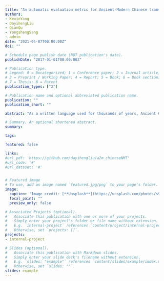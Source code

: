 ```yaml
---
title: "An automatic evaluation metric for Ancient-Modern Chinese translation."
authors:
- KexinYang
- DayihengLiu
- QianQu
- YongshengSang
- admin
date: "2021-04-07T00:00:00Z"
doi: ""

# Schedule page publish date (NOT publication's date).
publishDate: "2017-01-01T00:00:00Z"

# Publication type.
# Legend: 0 = Uncategorized; 1 = Conference paper; 2 = Journal article;
# 3 = Preprint / Working Paper; 4 = Report; 5 = Book; 6 = Book section;
# 7 = Thesis; 8 = Patent
publication_types: ["2"]

# Publication name and optional abbreviated publication name.
publication: ""
publication_short: ""

abstract: "As a written language used for thousands of years, Ancient Chinese has some special characteristics like complex semantics as polysemy and the one-to-many alignment with Modern Chinese. Thus it may be translated in a large number of fully different but equally correct ways. In the absence of multiple references, reference-dependent evaluations like Bilingual Evaluation Understudy (BLEU) cannot identify potentially correct translation results. The explore on automatic evaluation of Ancient-Modern Chinese Translation is completely lacking. In this paper, we proposed an automatic evaluation metric for Ancient-Modern Chinese Translation called DTE (Dual-based Translation Evaluation), which can be used to evaluate one-to-many alignment in the absence of multiple references. When using DTE to evaluate, we found that the proper nouns often could not be correctly translated. Hence, we designed a new word segmentation method to improve the translation of proper nouns without increasing the size of the model vocabulary. Experiments show that DTE outperforms several general evaluations in terms of similarity to the evaluation of human experts. Meanwhile, the new word segmentation method promotes the Ancient-Modern Chinese translation models perform better on proper nouns’ translation, and get higher scores on both BLEU and DTE."

# Summary. An optional shortened abstract.
summary:

tags:

featured: false

links:
#url_pdf: 'https://github.com/dayihengliu/a2m_chineseNMT'
#url_code: '#'
#url_dataset: '#'


# Featured image
# To use, add an image named `featured.jpg/png` to your page's folder. 
image:
  caption: 'Image credit: [**Unsplash**](https://unsplash.com/photos/s9CC2SKySJM)'
  focal_point: ""
  preview_only: false

# Associated Projects (optional).
#   Associate this publication with one or more of your projects.
#   Simply enter your project's folder or file name without extension.
#   E.g. `internal-project` references `content/project/internal-project/index.md`.
#   Otherwise, set `projects: []`.
projects:
- internal-project

# Slides (optional).
#   Associate this publication with Markdown slides.
#   Simply enter your slide deck's filename without extension.
#   E.g. `slides: "example"` references `content/slides/example/index.md`.
#   Otherwise, set `slides: ""`.
slides: example
---
```

